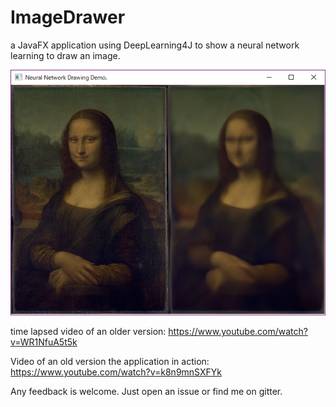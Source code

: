 # ImageDrawer
a JavaFX application using DeepLearning4J to show a neural network learning to draw an image.

![GitHub Logo](/images/screenshot.png)

time lapsed video of an older version:
https://www.youtube.com/watch?v=WR1NfuA5t5k

Video of an old version the application in action:
https://www.youtube.com/watch?v=k8n9mnSXFYk

Any feedback is welcome. Just open an issue or find me on gitter.
